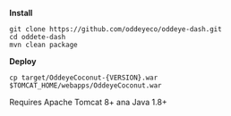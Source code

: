 ﻿**Install**

```
git clone https://github.com/oddeyeco/oddeye-dash.git
cd oddete-dash
mvn clean package
```

**Deploy**

```
cp target/OddeyeCoconut-{VERSION}.war $TOMCAT_HOME/webapps/OddeyeCoconut.war
```

Requires Apache Tomcat 8+ ana Java 1.8+ 
